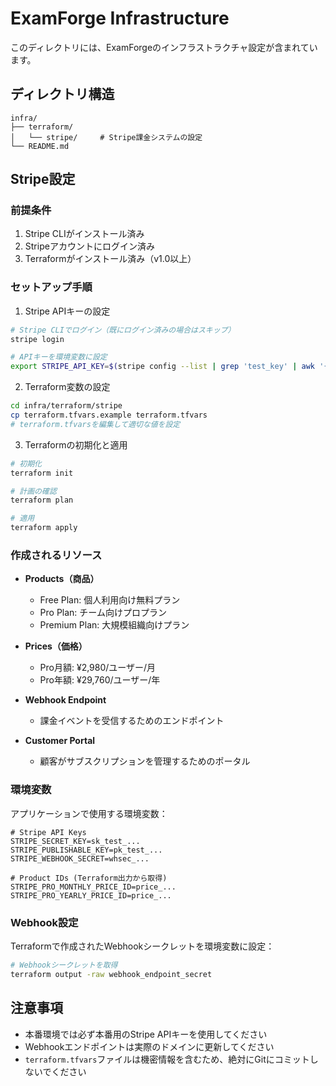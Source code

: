 # ExamForge Infrastructure

このディレクトリには、ExamForgeのインフラストラクチャ設定が含まれています。

## ディレクトリ構造

```
infra/
├── terraform/
│   └── stripe/     # Stripe課金システムの設定
└── README.md
```

## Stripe設定

### 前提条件

1. Stripe CLIがインストール済み
2. Stripeアカウントにログイン済み
3. Terraformがインストール済み（v1.0以上）

### セットアップ手順

1. Stripe APIキーの設定

```bash
# Stripe CLIでログイン（既にログイン済みの場合はスキップ）
stripe login

# APIキーを環境変数に設定
export STRIPE_API_KEY=$(stripe config --list | grep 'test_key' | awk '{print $3}')
```

2. Terraform変数の設定

```bash
cd infra/terraform/stripe
cp terraform.tfvars.example terraform.tfvars
# terraform.tfvarsを編集して適切な値を設定
```

3. Terraformの初期化と適用

```bash
# 初期化
terraform init

# 計画の確認
terraform plan

# 適用
terraform apply
```

### 作成されるリソース

- **Products（商品）**
  - Free Plan: 個人利用向け無料プラン
  - Pro Plan: チーム向けプロプラン  
  - Premium Plan: 大規模組織向けプラン

- **Prices（価格）**
  - Pro月額: ¥2,980/ユーザー/月
  - Pro年額: ¥29,760/ユーザー/年

- **Webhook Endpoint**
  - 課金イベントを受信するためのエンドポイント

- **Customer Portal**
  - 顧客がサブスクリプションを管理するためのポータル

### 環境変数

アプリケーションで使用する環境変数：

```env
# Stripe API Keys
STRIPE_SECRET_KEY=sk_test_...
STRIPE_PUBLISHABLE_KEY=pk_test_...
STRIPE_WEBHOOK_SECRET=whsec_...

# Product IDs (Terraform出力から取得)
STRIPE_PRO_MONTHLY_PRICE_ID=price_...
STRIPE_PRO_YEARLY_PRICE_ID=price_...
```

### Webhook設定

Terraformで作成されたWebhookシークレットを環境変数に設定：

```bash
# Webhookシークレットを取得
terraform output -raw webhook_endpoint_secret
```

## 注意事項

- 本番環境では必ず本番用のStripe APIキーを使用してください
- Webhookエンドポイントは実際のドメインに更新してください
- `terraform.tfvars`ファイルは機密情報を含むため、絶対にGitにコミットしないでください